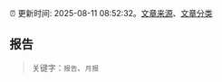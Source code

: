 :alarm_clock: 更新时间: 2025-08-11 08:52:32。[文章来源](/README.md)、[文章分类](/TAGS.md)

## 报告


> 关键字：`报告`、`月报`



